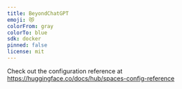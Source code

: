 ```yaml
---
title: BeyondChatGPT
emoji: 😻
colorFrom: gray
colorTo: blue
sdk: docker
pinned: false
license: mit
---
```


Check out the configuration reference at https://huggingface.co/docs/hub/spaces-config-reference
